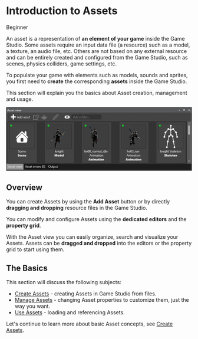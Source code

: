 # Introduction to Assets

<span class="label label-doc-level">Beginner</span>

An asset is a representation of **an element of your game** inside the Game Studio. 
Some assets require an input data file (a resource) such as a model, a texture, an audio file, etc. 
Others are not based on any external resource and can be entirely created and configured from the Game Studio, 
such as scenes, physics colliders, game settings, etc.

To populate your game with elements such as models, sounds and sprites, 
you first need to **create** the corresponding **assets** inside the Game Studio.

This section will explain you the basics about Asset creation, management and usage.

![Different types of assets displayed in the *Asset view* tab](media/asset-creation-asset-view-tab-knight.png)

## Overview

You can create Assets by using the **Add Asset** button or by directly **dragging and dropping** resource files in the Game Studio.

You can modify and configure Assets using the **dedicated editors** and the **property grid**.

With the Asset view you can easily organize, search and visualize your Assets. 
Assets can be **dragged and dropped** into the editors or the property grid to start using them. 

## The Basics

This section will discuss the following subjects:

* [Create Assets](create-assets.md) - creating Assets in Game Studio from files.
* [Manage Assets](manage-assets.md) - changing Asset properties to customize them, just the way you want.
* [Use Assets](use-assets.md) - loading and referencing Assets.

Let's continue to learn more about basic Asset concepts, see [Create Assets](create-assets.md).

<!---
## Going Further
For more advanced topics, please refer to [Assets](/manual/game-studio/assets.md) in the Game Studio documentation.
-->
